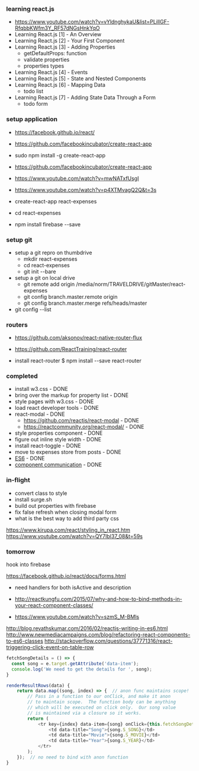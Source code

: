 ### learning react.js

* https://www.youtube.com/watch?v=vYldnghykaU&list=PLillGF-RfqbbKWfm3Y_RF57dNGsHnkYqO
* Learning React.js [1] - An Overview
* Learning React.js [2] - Your First Component
* Learning React.js [3] - Adding Properties
  * getDefaultProps: function
  * validate properties
  * properties types
* Learning React.js [4] - Events
* Learning React.js [5] - State and Nested Components
* Learning React.js [6] - Mapping Data
  * todo list
* Learning React.js [7] - Adding State Data Through a Form
  * todo form

### setup application

* https://facebook.github.io/react/
* https://github.com/facebookincubator/create-react-app

* sudo npm install -g create-react-app

* https://github.com/facebookincubator/create-react-app
* https://www.youtube.com/watch?v=mwNATxfUsgI
* https://www.youtube.com/watch?v=p4XTMvagQ2Q&t=3s

* create-react-app react-expenses
* cd react-expenses
* npm install firebase --save

### setup git

* setup a git repro on thumbdrive
  * mkdir react-expenses
  * cd react-expenses
  * git init --bare
* setup a git on local drive
  * git remote add origin /media/norm/TRAVELDRIVE/gitMaster/react-expenses
  * git config branch.master.remote origin
  * git config branch.master.merge refs/heads/master
* git config --list

### routers

* https://github.com/aksonov/react-native-router-flux
* https://github.com/ReactTraining/react-router

* install react-router $ npm install --save react-router

### completed

* install w3.css - DONE
* bring over the markup for property list - DONE
* style pages with w3.css - DONE
* load react developer tools - DONE
* react-modal - DONE
  * https://github.com/reactjs/react-modal - DONE
  * https://reactcommunity.org/react-modal/ - DONE
* style properties component - DONE
* figure out inline style width - DONE
* install react-toggle - DONE
* move to expenses store from posts - DONE
* [ES6](https://leanpub.com/understandinges6/read#leanpub-auto-better-unicode-support) - DONE
* [component communication](http://andrewhfarmer.com/component-communication/) - DONE

### in-flight
* convert class to style
* install surge.sh
* build out properties with firebase
* fix false refresh when closing modal form
* what is the best way to add third party css

https://www.kirupa.com/react/styling_in_react.htm
https://www.youtube.com/watch?v=QY7Ibl37_08&t=59s

### tomorrow

hook into firebase

https://facebook.github.io/react/docs/forms.html

* need handlers for both isActive and description

* http://reactkungfu.com/2015/07/why-and-how-to-bind-methods-in-your-react-component-classes/
* https://www.youtube.com/watch?v=szmS_M-BMls

http://blog.revathskumar.com/2016/02/reactjs-writing-in-es6.html
http://www.newmediacampaigns.com/blog/refactoring-react-components-to-es6-classes
http://stackoverflow.com/questions/37771316/react-triggering-click-event-on-table-row

```javascript
fetchSongDetails = () => {
  const song = e.target.getAttribute('data-item');
  console.log('We need to get the details for ', song);
}

renderResultRows(data) {
    return data.map((song, index) => {  // anon func maintains scope!
        // Pass in a function to our onClick, and make it anon
        // to maintain scope.  The function body can be anything
        // which will be executed on click only.  Our song value
        // is maintained via a closure so it works.
        return (
            <tr key={index} data-item={song} onClick={this.fetchSongDetails}>
                <td data-title="Song">{song.S_SONG}</td>
                <td data-title="Movie">{song.S_MOVIE}</td>
                <td data-title="Year">{song.S_YEAR}</td>
            </tr>
        );
    });  // no need to bind with anon function
}
```
